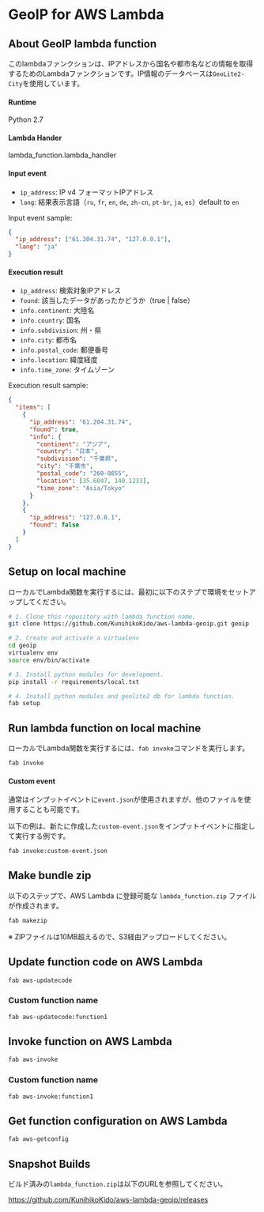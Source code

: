 # GeoIP for AWS Lambda

## About GeoIP lambda function
このlambdaファンクションは、IPアドレスから国名や都市名などの情報を取得するためのLambdaファンクションです。IP情報のデータベースは``GeoLite2-City``を使用しています。

#### Runtime
Python 2.7

#### Lambda Hander
lambda_function.lambda_handler

#### Input event

* ``ip_address``: IP v4 フォーマットIPアドレス
* ``lang``: 結果表示言語（``ru``, ``fr``, ``en``, ``de``, ``zh-cn``, ``pt-br``, ``ja``, ``es``）default to ``en``

Input event sample:
```json
{
  "ip_address": ["61.204.31.74", "127.0.0.1"],
  "lang": "ja"
}
```

#### Execution result

* ``ip_address``: 検索対象IPアドレス
* ``found``: 該当したデータがあったかどうか（true | false）
* ``info.continent``: 大陸名
* ``info.country``: 国名
* ``info.subdivision``: 州・県
* ``info.city``: 都市名
* ``info.postal_code``: 郵便番号
* ``info.location``: 緯度経度
* ``info.time_zone``: タイムゾーン


Execution result sample:
```json
{
  "items": [
    {
      "ip_address": "61.204.31.74",
      "found": true,
      "info": {
        "continent": "アジア",
        "country": "日本",
        "subdivision": "千葉県",
        "city": "千葉市",
        "postal_code": "260-0855",
        "location": [35.6047, 140.1233],
        "time_zone": "Asia/Tokyo"
      }
    },
    {
      "ip_address": "127.0.0.1",
      "found": false
    }
  ]
}
```


## Setup on local machine
ローカルでLambda関数を実行するには、最初に以下のステプで環境をセットアップしてください。

```bash
# 1. Clone this repository with lambda function name.
git clone https://github.com/KunihikoKido/aws-lambda-geoip.git geoip

# 2. Create and activate a virtualenv
cd geoip
virtualenv env
source env/bin/activate

# 3. Install python modules for development.
pip install -r requirements/local.txt

# 4. Install python modules and geolite2 db for lambda function.
fab setup
```

## Run lambda function on local machine
ローカルでLambda関数を実行するには、``fab invoke``コマンドを実行します。

```bash
fab invoke
```

#### Custom event
通常はインプットイベントに``event.json``が使用されますが、他のファイルを使用することも可能です。

以下の例は、新たに作成した``custom-event.json``をインプットイベントに指定して実行する例です。

```bash
fab invoke:custom-event.json
```


## Make bundle zip
以下のステップで、AWS Lambda に登録可能な ``lambda_function.zip`` ファイルが作成されます。

```bash
fab makezip
```

※ ZIPファイルは10MB超えるので、S3経由アップロードしてください。

## Update function code on AWS Lambda

```bash
fab aws-updatecode
```

### Custom function name

```bash
fab aws-updatecode:function1
```

## Invoke function on AWS Lambda

```bash
fab aws-invoke
```

### Custom function name

```bash
fab aws-invoke:function1
```

## Get function configuration on AWS Lambda

```bash
fab aws-getconfig
```

## Snapshot Builds
ビルド済みの``lambda_function.zip``は以下のURLを参照してください。

https://github.com/KunihikoKido/aws-lambda-geoip/releases
